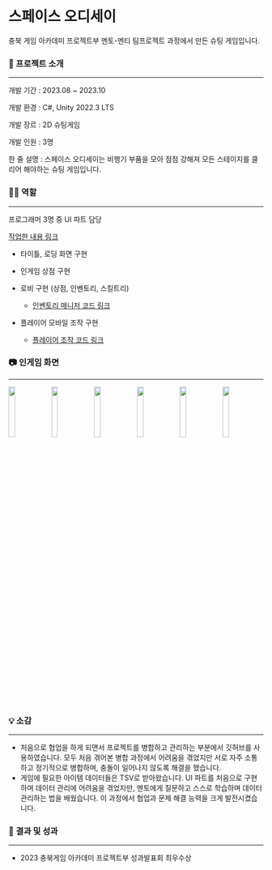 # 스페이스 오디세이

충북 게임 아카데미 프로젝트부 멘토-멘티 팀프로젝트 과정에서 만든 슈팅 게임입니다.



### 📝 프로젝트 소개

***
개발 기간 : 2023.08 ~ 2023.10

개발 환경 : C#, Unity 2022.3 LTS

개발 장르 : 2D 슈팅게임

개발 인원 : 3명

한 줄 설명 : 스페이스 오디세이는 비행기 부품을 모아 점점 강해져 모든 스테이지를 클리어 해야하는 슈팅 게임입니다.



### 🙋‍♂️ 역할

***
프로그래머 3명 중 UI 파트 담당

[작업한 내용 링크](https://github.com/gdadan/SpaceOdyssey/tree/main/Assets/UI_AH)

- 타이틀, 로딩 화면 구현

- 인게임 상점 구현

- 로비 구현 (상점, 인벤토리, 스킬트리)

  - [인벤토리 매니저 코드 링크](https://github.com/gdadan/SpaceOdyssey/blob/main/Assets/UI_AH/Scripts/UI/Manager/InventoryManager.cs)

- 플레이어 모바일 조작 구현

  - [플레이어 조작 코드 링크](https://github.com/gdadan/SpaceOdyssey/blob/main/Assets/UI_AH/Scripts/PlayerController.cs)



### 📷 인게임 화면

***
<img src="https://github.com/user-attachments/assets/03478852-d60a-4828-8036-533ef9698249"  width="16%" height="16%">
<img src="https://github.com/user-attachments/assets/06e3603e-eb4e-48b9-a309-e19008add157"  width="16%" height="16%">
<img src="https://github.com/user-attachments/assets/da9dd54e-930b-4531-b104-1d4d7a8bcb50"  width="16%" height="16%">
<img src="https://github.com/user-attachments/assets/3d826df0-8aae-4787-9bf1-2da3a9c154eb"  width="16%" height="16%">
<img src="https://github.com/user-attachments/assets/dbe31d67-3cb7-46c0-bb27-ad098d629077"  width="16%" height="16%">
<img src="https://github.com/user-attachments/assets/86d1a330-d1a6-4ece-acc9-dfe6396a4297"  width="16%" height="16%">



### 💡 소감

***
- 처음으로 협업을 하게 되면서 프로젝트를 병합하고 관리하는 부분에서 깃허브를 사용하였습니다. 모두 처음 겪어본 병합 과정에서 어려움을 겪었지만 서로 자주 소통하고 정기적으로 병합하며, 충돌이 일어나지 않도록 해결을 했습니다.
- 게임에 필요한 아이템 데이터들은 TSV로 받아왔습니다. UI 파트를 처음으로 구현하며 데이터 관리에 어려움을 겪었지만, 멘토에게 질문하고 스스로 학습하며 데이터 관리하는 법을 배웠습니다. 이 과정에서 협업과 문제 해결 능력을 크게 발전시켰습니다.



### 🎯 결과 및 성과

***
- 2023 충북게임 아카데미 프로젝트부 성과발표회 최우수상


